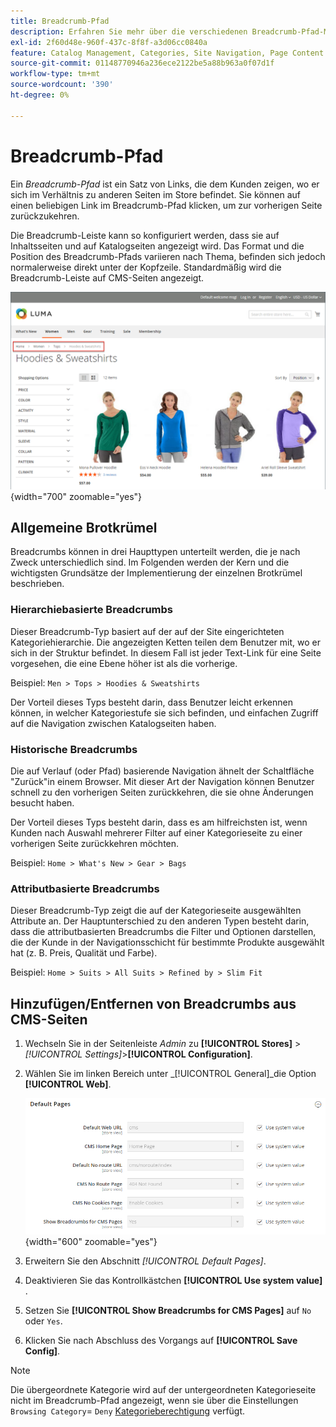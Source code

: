 ```yaml
---
title: Breadcrumb-Pfad
description: Erfahren Sie mehr über die verschiedenen Breadcrumb-Pfad-Muster und wie Sie sie so konfigurieren, dass sie auf Inhalts- und Katalogseiten angezeigt werden.
exl-id: 2f60d48e-960f-437c-8f8f-a3d06cc0840a
feature: Catalog Management, Categories, Site Navigation, Page Content
source-git-commit: 01148770946a236ece2122be5a88b963a0f07d1f
workflow-type: tm+mt
source-wordcount: '390'
ht-degree: 0%

---
```


# Breadcrumb-Pfad

Ein _Breadcrumb-Pfad_ ist ein Satz von Links, die dem Kunden zeigen, wo er sich im Verhältnis zu anderen Seiten im Store befindet. Sie können auf einen beliebigen Link im Breadcrumb-Pfad klicken, um zur vorherigen Seite zurückzukehren.

Die Breadcrumb-Leiste kann so konfiguriert werden, dass sie auf Inhaltsseiten und auf Katalogseiten angezeigt wird. Das Format und die Position des Breadcrumb-Pfads variieren nach Thema, befinden sich jedoch normalerweise direkt unter der Kopfzeile. Standardmäßig wird die Breadcrumb-Leiste auf CMS-Seiten angezeigt.

![In der Storefront angezeigte Breadcrumb-Leiste](./assets/storefront-breadcrumb-trail.png){width="700" zoomable="yes"}

## Allgemeine Brotkrümel

Breadcrumbs können in drei Haupttypen unterteilt werden, die je nach Zweck unterschiedlich sind. Im Folgenden werden der Kern und die wichtigsten Grundsätze der Implementierung der einzelnen Brotkrümel beschrieben.

### Hierarchiebasierte Breadcrumbs

Dieser Breadcrumb-Typ basiert auf der auf der Site eingerichteten Kategoriehierarchie. Die angezeigten Ketten teilen dem Benutzer mit, wo er sich in der Struktur befindet. In diesem Fall ist jeder Text-Link für eine Seite vorgesehen, die eine Ebene höher ist als die vorherige.

Beispiel: `Men > Tops > Hoodies & Sweatshirts`

Der Vorteil dieses Typs besteht darin, dass Benutzer leicht erkennen können, in welcher Kategoriestufe sie sich befinden, und einfachen Zugriff auf die Navigation zwischen Katalogseiten haben.

### Historische Breadcrumbs

Die auf Verlauf (oder Pfad) basierende Navigation ähnelt der Schaltfläche &quot;Zurück&quot;in einem Browser. Mit dieser Art der Navigation können Benutzer schnell zu den vorherigen Seiten zurückkehren, die sie ohne Änderungen besucht haben.

Der Vorteil dieses Typs besteht darin, dass es am hilfreichsten ist, wenn Kunden nach Auswahl mehrerer Filter auf einer Kategorieseite zu einer vorherigen Seite zurückkehren möchten.

Beispiel: `Home > What's New > Gear > Bags`

### Attributbasierte Breadcrumbs

Dieser Breadcrumb-Typ zeigt die auf der Kategorieseite ausgewählten Attribute an. Der Hauptunterschied zu den anderen Typen besteht darin, dass die attributbasierten Breadcrumbs die Filter und Optionen darstellen, die der Kunde in der Navigationsschicht für bestimmte Produkte ausgewählt hat (z. B. Preis, Qualität und Farbe).

Beispiel: `Home > Suits > All Suits > Refined by > Slim Fit`

## Hinzufügen/Entfernen von Breadcrumbs aus CMS-Seiten

1. Wechseln Sie in der Seitenleiste _Admin_ zu **[!UICONTROL Stores]** > _[!UICONTROL Settings]_>**[!UICONTROL Configuration]**.

1. Wählen Sie im linken Bereich unter _[!UICONTROL General]_die Option **[!UICONTROL Web]**.

   ![Breadcrumbs für CMS-Seiten anzeigen](../configuration-reference/general/assets/web-default-pages.png){width="600" zoomable="yes"}

1. Erweitern Sie den Abschnitt _[!UICONTROL Default Pages]_.

1. Deaktivieren Sie das Kontrollkästchen **[!UICONTROL Use system value]** .

1. Setzen Sie **[!UICONTROL Show Breadcrumbs for CMS Pages]** auf `No` oder `Yes`.

1. Klicken Sie nach Abschluss des Vorgangs auf **[!UICONTROL Save Config]**.

>[!NOTE]
>
>Die übergeordnete Kategorie wird auf der untergeordneten Kategorieseite nicht im Breadcrumb-Pfad angezeigt, wenn sie über die Einstellungen `Browsing Category`= `Deny` [Kategorieberechtigung](category-permissions.md) verfügt.
